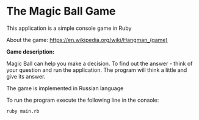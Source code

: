 # The Magic Ball Game

This application is a simple console game in Ruby

About the game: https://en.wikipedia.org/wiki/Hangman_(game)

**Game description:**

Magic Ball can help you make a decision. To find out the answer - think of your question and run the application. The program will think a little and give its answer.

The game is implemented in Russian language

To run the program execute the following line in the console:

```
ruby main.rb
```
